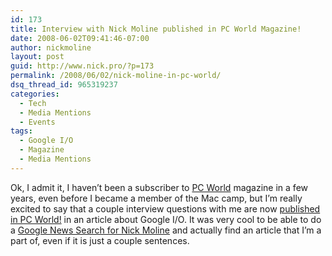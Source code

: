 ```yaml
---
id: 173
title: Interview with Nick Moline published in PC World Magazine!
date: 2008-06-02T09:41:46-07:00
author: nickmoline
layout: post
guid: http://www.nick.pro/?p=173
permalink: /2008/06/02/nick-moline-in-pc-world/
dsq_thread_id: 965319237
categories:
  - Tech
  - Media Mentions
  - Events
tags:
  - Google I/O
  - Magazine
  - Media Mentions
---
```

Ok, I admit it, I haven&#8217;t been a subscriber to [PC World](http://www.pcworld.com/) magazine in a few years, even before I became a member of the Mac camp, but I&#8217;m really excited to say that a couple interview questions with me are now [published in PC World!](http://www.pcworld.com/businesscenter/article/146374/google_cements_commitment_to_developers_with_io_event.html) in an article about Google I/O. It was very cool to be able to do a [Google News Search for Nick Moline](http://news.google.com/news?q=nick+moline) and actually find an article that I&#8217;m a part of, even if it is just a couple sentences.